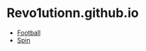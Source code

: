 # Revo1utionn.github.io

* [Football](https://Revo1utionn.github.io/BuiltGame/index.html)
* [Spin](https://Game_Spin/BuiltGame/index.html)
